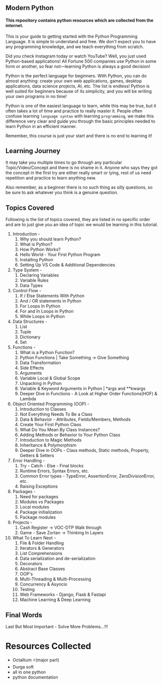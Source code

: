 


## Modern Python 
#### This repository contains python resources which are collected from the internet.




This is your guide to getting started with the Python Programming Language. It is simple to understand and free. We don't expect you to have any programming knowledge, and we teach everything from scratch.

Did you check Instagram today or watch YouTube? Well, you just used Python-based applications! All Fortune 500 companies use Python in some form or another, so fear not—learning Python is always a good decision!

Python is the perfect language for beginners. With Python, you can do almost anything: create your own web applications, games, desktop applications, data science projects, AI, etc. The list is endless! Python is well suited for beginners because of its simplicity, and you will be writing your own programs in no time!

Python is one of the easiest language to learn, while this may be true, but it often takes a lot of time and practice to really master it. People often confuse learning `language syntax` with learning `programming`, we make this difference very clear and guide you through the basic principles needed to learn Python in an efficient manner.

Remember, this course is just your start and there is no end to learning it!

## Learning Journey

It may take you multiple times to go through any particular Topic/Video/Concept and there is no shame in it. Anyone who says they got the concept in the first try are either really smart or lying, rest of us need repetition and practice to learn anything new.

Also remember, as a beginner there is no such thing as silly questions, so be sure to ask whatever you think is a genuine question.

## Topics Covered

Following is the list of topics covered, they are listed in no specific order and are to just give you an idea of topic we would be learning in this tutorial.

1. Introduction -
   1. Why you should learn Python?
   2. What is Python?
   3. How Python Works?
   4. Hello World - Your First Python Program
   5. Installing Python
   6. Setting Up VS Code & Additional Dependencies
2. Type System -
   1. Declaring Variables
   2. Variable Rules
   3. Data Types
3. Control Flow -
   1. If / Else Statements With Python
   2. And / OR statements in Python
   3. For Loops In Python
   4. For and In Loops in Python
   5. While Loops in Python
4. Data Structures -
   1. List
   2. Tuple
   3. Dictionary
   4. Set
5. Functions -
   1. What is a Python Function?
   2. Python Functions | Take Something -> Give Something
   3. Data Transformation
   4. Side Effects
   5. Arguments
   6. Variable Local & Global Scope
   7. Unpacking in Python
   8. Variable & Keyword Arguments in Python | *args and **kwargs
   9. Deeper Dive in Functions - A Look at Higher Order Functions(HOF) & Lambda
6. Object Oriented Programming (OOP) -
   1. Introduction to Classes
   2. Not Everything Needs To Be a Class
   3. Data & Behavior - Attributes, Fields/Members, Methods
   4. Create Your First Python Class
   5. What Do You Mean By Class Instances?
   6. Adding Methods or Behavior to Your Python Class
   7. Introduction to Magic Methods
   8. Inheritance & Polymorphism
   9. Deeper Dive in OOPs - Class methods, Static methods, Property, Getters & Setters
7. Error Handling -
   1. Try - Catch - Else - Final blocks
   2. Runtime Errors, Syntax Errors, etc.
   3. Common Error types - TypeError, AssertionError, ZeroDivisionError, etc.
   4. Raising Exceptions
8. Packages -
   1. Need for packages
   2. Modules vs Packages
   3. Local modules
   4. Package initialization
   5. Package modules
9. Projects -
   1. Cash Register -> VOC-DTP Walk through
   2. Game - Save Zortan -> Thinking In Layers
10. What To Learn Next -
    1. File & Folder Handling
    2. Iterators & Generators
    3. List Comprehensions
    4. Data serialization and de-serialization
    5. Decorators
    6. Abstract Base Classes
    7. OOP's
    8. Multi-Threading & Multi-Processing
    9. Concurrency & Asyncio
    10. Testing
    11. Web Frameworks - Django, Flask & Fastapi
    12. Machine Learning & Deep Learning

## Final Words

Last But Most Important - Solve More Problems...!!!



# Resources Collected 

- Octallium ⚡️(major part)
- Durga soft
- all in one python
- python documentation
